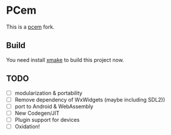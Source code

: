 # PCem

This is a [pcem](http://pcem-emulator.co.uk/) fork.

## Build

You need install [xmake](https://xmake.io/) to build this project now.

## TODO

- [ ] modularization & portability
- [ ] Remove dependency of WxWidgets (maybe including SDL2))
- [ ] port to Android & WebAssembly
- [ ] New Codegen/JIT
- [ ] Plugin support for devices
- [ ] Oxidation!
